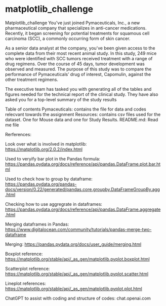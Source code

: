 # matplotlib_challenge

Matplotlib_challenge
You've just joined Pymaceuticals, Inc., a new pharmaceutical company that specializes in anti-cancer medications. Recently, it began screening for potential treatments for squamous cell carcinoma (SCC), a commonly occurring form of skin cancer.

As a senior data analyst at the company, you've been given access to the complete data from their most recent animal study. In this study, 249 mice who were identified with SCC tumors received treatment with a range of drug regimens. Over the course of 45 days, tumor development was observed and measured. The purpose of this study was to compare the performance of Pymaceuticals’ drug of interest, Capomulin, against the other treatment regimens.

The executive team has tasked you with generating all of the tables and figures needed for the technical report of the clinical study. They have also asked you for a top-level summary of the study results

Table of contents
Pymaceuticals: contains the file for data and codes relecvant towards the assignment
Resources: contains csv files used for the dataset. One for Mouse data and one for Study Results.
README.md: Read me file

Rerferences:

Look over what is involved in matplotlib: https://matplotlib.org/2.0.2/index.html

Used to veryify bar plot in the Pandas formula: https://pandas.pydata.org/docs/reference/api/pandas.DataFrame.plot.bar.html

Used to check how to group by dataframe: https://pandas.pydata.org/pandas-docs/version/0.22/generated/pandas.core.groupby.DataFrameGroupBy.agg.html

Checking how to use aggregrate in dataframes: https://pandas.pydata.org/docs/reference/api/pandas.DataFrame.aggregate.html

Merging dataframes in Pandas: https://www.digitalocean.com/community/tutorials/pandas-merge-two-dataframe

Merging: https://pandas.pydata.org/docs/user_guide/merging.html

Boxplot reference: https://matplotlib.org/stable/api/_as_gen/matplotlib.pyplot.boxplot.html

Scatterplot reference: https://matplotlib.org/stable/api/_as_gen/matplotlib.pyplot.scatter.html

Lineplot references: https://matplotlib.org/stable/api/_as_gen/matplotlib.pyplot.plot.html

ChatGPT to assist with coding and structure of codes: chat.openai.com
